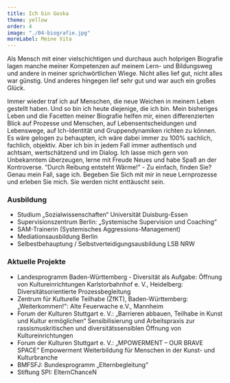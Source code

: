 ```yaml
---
title: Ich bin Goska
theme: yellow
order: 4
image: "./04-biografie.jpg"
moreLabel: Meine Vita
---
```

Als Mensch mit einer vielschichtigen und durchaus auch holprigen Biografie lagen
manche meiner Kompetenzen auf meinem Lern- und Bildungsweg und andere in meiner
sprichwörtlichen Wiege. Nicht alles lief gut, nicht alles war günstig. Und
anderes hingegen lief sehr gut und war auch ein großes Glück.

<!-- excerpt-end -->

Immer wieder traf ich auf Menschen, die neue Weichen in meinem Leben gestellt
haben. Und so bin ich heute diejenige, die ich bin. Mein bisheriges Leben und
die Facetten meiner Biografie helfen mir, einen differenzierten Blick auf
Prozesse und Menschen, auf Lebensentscheidungen und Lebenswege, auf Ich-Identität
und Gruppendynamiken richten zu können. Es wäre gelogen zu behaupten, ich wäre
dabei immer zu 100% sachlich, fachlich, objektiv. Aber ich bin in jedem Fall
immer authentisch und achtsam, wertschätzend und im Dialog. Ich lasse mich gern
von Unbekanntem überzeugen, lerne mit Freude Neues und habe Spaß an der
Kontroverse. “Durch Reibung entsteht Wärme!” - Zu einfach, finden Sie? Genau
mein Fall, sage ich. Begeben Sie Sich mit mir in neue Lernprozesse und erleben
Sie mich. Sie werden nicht enttäuscht sein.

### Ausbildung

- Studium „Sozialwissenschaften“ Universität Duisburg-Essen
- Supervisionszentrum Berlin: „Systemische Supervision und Coaching“ 
- SAM-Trainerin (Systemisches Aggressions-Management)
- Mediationsausbildung Berlin
- Selbestbehauptung / Selbstverteidigungsausbildung LSB NRW

### Aktuelle Projekte

- Landesprogramm Baden-Württemberg - Diversität als Aufgabe:
  Öffnung von Kultureinrichtungen Karlstorbahnhof e. V., Heidelberg: Diversitätsorientierte Prozessbegleitung
- Zentrum für Kulturelle Teilhabe (ZfKT), Baden-Württemberg: „Weiterkommen!": Alte Feuerwache e.V., Mannheim
- Forum der Kulturen Stuttgart e. V.: „Barrieren abbauen, Teilhabe in Kunst und Kultur ermöglichen“ Sensibilisierung und Arbeitspraxis zur rassismuskritischen und diversitätssensiblen Öffnung von Kultureinrichtungen
- Forum der Kulturen Stuttgart e. V.: „MPOWERMENT – OUR BRAVE SPACE“ Empowerment Weiterbildung für Menschen in der Kunst- und Kulturbranche  
- BMFSFJ: Bundesprogramm „Elternbegleitung"
- Stiftung SPI: ElternChanceN